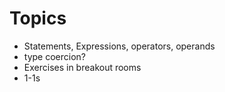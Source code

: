 # Topics
- Statements, Expressions, operators, operands
- type coercion?
- Exercises in breakout rooms
- 1-1s
